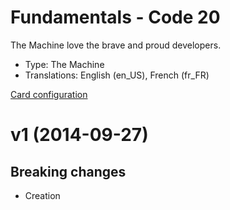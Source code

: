 # Fundamentals - Code 20

The Machine love the brave and proud developers.

* Type: The Machine
* Translations: English (en_US), French (fr_FR)

[Card configuration](code-20.md)

<a name="1"></a>
# v1 (2014-09-27)

## Breaking changes

- Creation